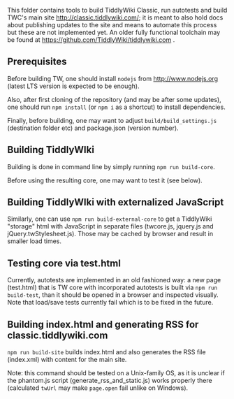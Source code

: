 This folder contains tools to build TiddlyWiki Classic, run autotests and build TWC's main site
http://classic.tiddlywiki.com/;
it is meant to also hold docs about publishing updates to the site and means to automate this
process but these are not implemented yet.
An older fully functional toolchain may be found at https://github.com/TiddlyWiki/tiddlywiki.com .

Prerequisites
-------------
Before building TW, one should install `nodejs` from http://www.nodejs.org (latest LTS version
is expected to be enough).

Also, after first cloning of the repository (and may be after some updates),
one should run `npm install` (or `npm i` as a shortcut) to install dependencies.

Finally, before building, one may want to adjust `build/build_settings.js` (destination folder etc)
and package.json (version number).

Building TiddlyWIki
-------------------
Building is done in command line by simply running `npm run build-core`.

Before using the resulting core, one may want to test it (see below).

Building TiddlyWIki with externalized JavaScript
------------------------------------------------
Similarly, one can use `npm run build-external-core` to get a TiddlyWiki "storage" html
with JavaScript in separate files (twcore.js, jquery.js and jQuery.twStylesheet.js).
Those may be cached by browser and result in smaller load times.

Testing core via test.html
--------------------------
Currently, autotests are implemented in an old fashioned way: a new page (test.html) that is TW
core with incorporated autotests is built via `npm run build-test`, than it should be opened
in a browser and inspected visually. Note that load/save tests currently fail which is to be fixed
in the future.

Building index.html and generating RSS for classic.tiddlywiki.com
-----------------------------------------------------------------
`npm run build-site` builds index.html and also generates the RSS file (index.xml)
with content for the main site.

Note: this command should be tested on a Unix-family OS, as it is unclear if the phantom.js script
(generate_rss_and_static.js) works properly there (calculated `twUrl` may make `page.open` fail
unlike on Windows).

